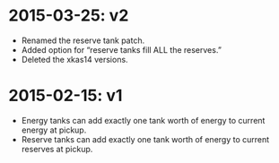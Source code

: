 # 2015-03-25: v2

* Renamed the reserve tank patch.
* Added option for “reserve tanks fill ALL the reserves.”
* Deleted the xkas14 versions.

# 2015-02-15: v1

* Energy tanks can add exactly one tank worth of energy to current energy at pickup.
* Reserve tanks can add exactly one tank worth of energy to current reserves at pickup.

